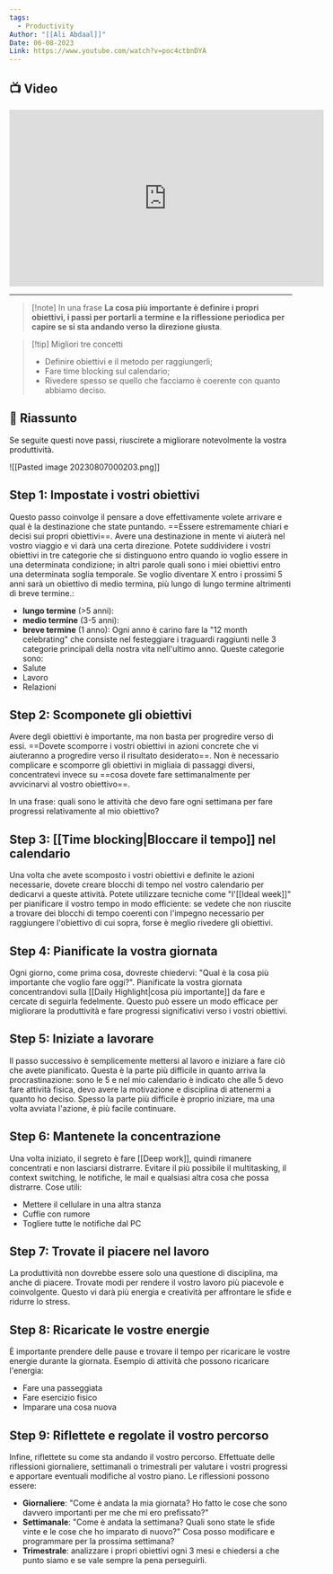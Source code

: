 ```yaml
---
tags:
  - Productivity
Author: "[[Ali Abdaal]]"
Date: 06-08-2023
Link: https://www.youtube.com/watch?v=poc4ctbnDYA
---
```


## 📺 Video
<div class="iframe-container">
  <iframe width="560" height="315" src="https://www.youtube.com/embed/poc4ctbnDYA" title="YouTube video player" frameborder="0" allow="accelerometer; autoplay; clipboard-write; encrypted-media; gyroscope; picture-in-picture" allowfullscreen></iframe>
</div>

---

> [!note] In una frase
> **La cosa più importante è definire i propri obiettivi, i passi per portarli a termine e la riflessione periodica per capire se si sta andando verso la direzione giusta**.

> [!tip] Migliori tre concetti
> - Definire obiettivi e il metodo per raggiungerli;
> - Fare time blocking sul calendario;
> - Rivedere spesso se quello che facciamo è coerente con quanto abbiamo deciso.

## 📒 Riassunto

Se seguite questi nove passi, riuscirete a migliorare notevolmente la vostra produttività.

![[Pasted image 20230807000203.png]]

## Step 1: Impostate i vostri obiettivi

Questo passo coinvolge il pensare a dove effettivamente volete arrivare e qual è la destinazione che state puntando. ==Essere estremamente chiari e decisi sui propri obiettivi==.
Avere una destinazione in mente vi aiuterà nel vostro viaggio e vi darà una certa direzione.
Potete suddividere i vostri obiettivi in tre categorie che si distinguono entro quando io voglio essere in una determinata condizione; in altri parole quali sono i miei obiettivi entro una determinata soglia temporale. 
Se voglio diventare X entro i prossimi 5 anni sarà un obiettivo di medio termina, più lungo di lungo termine altrimenti di breve termine.:
* **lungo termine** (>5 anni):
* **medio termine** (3-5 anni):
* **breve termine** (1 anno):
Ogni anno è carino fare la "12 month celebrating" che consiste nel festeggiare i traguardi raggiunti nelle 3 categorie principali della nostra vita nell'ultimo anno.
Queste categorie sono:
* Salute
* Lavoro
* Relazioni

## Step 2: Scomponete gli obiettivi

Avere degli obiettivi è importante, ma non basta per progredire verso di essi. ==Dovete scomporre i vostri obiettivi in azioni concrete che vi aiuteranno a progredire verso il risultato desiderato==.
Non è necessario complicare e scomporre gli obiettivi in migliaia di passaggi diversi, concentratevi invece su ==cosa dovete fare settimanalmente per avvicinarvi al vostro obiettivo==.

In una frase: quali sono le attività che devo fare ogni settimana per fare progressi relativamente al mio obiettivo?
 
## Step 3: [[Time blocking|Bloccare il tempo]] nel calendario

Una volta che avete scomposto i vostri obiettivi e definite le azioni necessarie, dovete creare blocchi di tempo nel vostro calendario per dedicarvi a queste attività.
Potete utilizzare tecniche come "l'[[Ideal week]]" per pianificare il vostro tempo in modo efficiente: se vedete che non riuscite a trovare dei blocchi di tempo coerenti con l'impegno necessario per raggiungere l'obiettivo di cui sopra, forse è meglio rivedere gli obiettivi.
## Step 4: Pianificate la vostra giornata

Ogni giorno, come prima cosa, dovreste chiedervi: "Qual è la cosa più importante che voglio fare oggi?".
Pianificate la vostra giornata concentrandovi sulla [[Daily Highlight|cosa più importante]] da fare e cercate di seguirla fedelmente. Questo può essere un modo efficace per migliorare la produttività e fare progressi significativi verso i vostri obiettivi.

## Step 5: Iniziate a lavorare

Il passo successivo è semplicemente mettersi al lavoro e iniziare a fare ciò che avete pianificato.
Questa è la parte più difficile in quanto arriva la procrastinazione: sono le 5 e nel mio calendario è indicato che alle 5 devo fare attività fisica, devo avere la motivazione e disciplina di attenermi a quanto ho deciso.
Spesso la parte più difficile è proprio iniziare, ma una volta avviata l'azione, è più facile continuare.

## Step 6: Mantenete la concentrazione

Una volta iniziato, il segreto è fare [[Deep work]], quindi rimanere concentrati e non lasciarsi distrarre.
Evitare il più possibile il multitasking, il context switching, le notifiche, le mail e qualsiasi altra cosa che possa distrarre.
Cose utili:
* Mettere il cellulare in una altra stanza
* Cuffie con rumore
* Togliere tutte le notifiche dal PC

## Step 7: Trovate il piacere nel lavoro

La produttività non dovrebbe essere solo una questione di disciplina, ma anche di piacere.
Trovate modi per rendere il vostro lavoro più piacevole e coinvolgente. Questo vi darà più energia e creatività per affrontare le sfide e ridurre lo stress.

## Step 8: Ricaricate le vostre energie

È importante prendere delle pause e trovare il tempo per ricaricare le vostre energie durante la giornata.
Esempio di attività che possono ricaricare l'energia:
* Fare una passeggiata
* Fare esercizio fisico
* Imparare una cosa nuova

## Step 9: Riflettete e regolate il vostro percorso

Infine, riflettete su come sta andando il vostro percorso. Effettuate delle riflessioni giornaliere, settimanali o trimestrali per valutare i vostri progressi e apportare eventuali modifiche al vostro piano.
Le riflessioni possono essere:
* **Giornaliere**: "Come è andata la mia giornata? Ho fatto le cose che sono davvero importanti per me che mi ero prefissato?"
* **Settimanale**: "Come è andata la settimana? Quali sono state le sfide vinte e le cose che ho imparato di nuovo?" Cosa posso modificare e programmare per la prossima settimana?
* **Trimestrale**: analizzare i propri obiettivi ogni 3 mesi e chiedersi a che punto siamo e se vale sempre la pena perseguirli.


